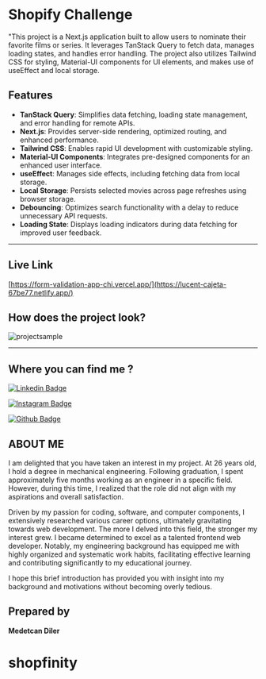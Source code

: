 # Shopify Challenge

"This project is a Next.js application built to allow users to nominate their favorite films or series. It leverages TanStack Query to fetch data, manages loading states, and handles error handling. The project also utilizes Tailwind CSS for styling, Material-UI components for UI elements, and makes use of useEffect and local storage.

## Features

- **TanStack Query**: Simplifies data fetching, loading state management, and error handling for remote APIs.
- **Next.js**: Provides server-side rendering, optimized routing, and enhanced performance.
- **Tailwind CSS**: Enables rapid UI development with customizable styling.
- **Material-UI Components**: Integrates pre-designed components for an enhanced user interface.
- **useEffect**: Manages side effects, including fetching data from local storage.
- **Local Storage**: Persists selected movies across page refreshes using browser storage.
- **Debouncing**: Optimizes search functionality with a delay to reduce unnecessary API requests.
- **Loading State**: Displays loading indicators during data fetching for improved user feedback.

---

## Live Link
[https://form-validation-app-chi.vercel.app/](https://lucent-cajeta-67be77.netlify.app/)

## How does the project look? 
![projectsample]([https://lucent-cajeta-67be77.netlify.app/](https://github.com/medetcandiler/shopfinity/blob/main/src/images/Screen%20Shot%202023-06-16%20at%2022.01.05.png))

---

## Where you can find me ? 

[![Linkedin Badge](https://img.shields.io/badge/LinkedIn-0077B5?style=for-the-badge&logo=linkedin&logoColor=white)](https://www.linkedin.com/in/medetcandiler)

[![Instagram Badge](https://img.shields.io/badge/-Instagram-C13584?style=flat-quare&labelColor=C13584&logo=instagram&logoColor=white&link=link)](https://www.instagram.com/medetdiler/)

[![Github Badge](https://img.shields.io/badge/-Github-000?style=quare&labelColor=000&logo=Github&logoColor=white&link=link)](https://github.com/medetcandiler)

## ABOUT ME 
I am delighted that you have taken an interest in my project. At 26 years old, I hold a degree in mechanical engineering. Following graduation, I spent approximately five months working as an engineer in a specific field. However, during this time, I realized that the role did not align with my aspirations and overall satisfaction.

Driven by my passion for coding, software, and computer components, I extensively researched various career options, ultimately gravitating towards web development. The more I delved into this field, the stronger my interest grew. I became determined to excel as a talented frontend web developer. Notably, my engineering background has equipped me with highly organized and systematic work habits, facilitating effective learning and contributing significantly to my educational journey.

I hope this brief introduction has provided you with insight into my background and motivations without becoming overly tedious.

## Prepared by
**Medetcan Diler**

# shopfinity
